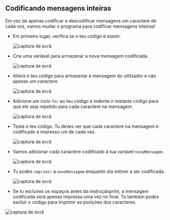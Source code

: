 ## Codificando mensagens inteiras

Em vez de apenas codificar e descodificar mensagens um caractere de cada vez, vamos mudar o programa para codificar mensagens inteiras!

+ Em primeiro lugar, verifica se o teu código é assim:
    
    ![captura de ecrã](images/messages-character-finished.png)

+ Cria uma variável para armazenar a nova mensagem codificada.
    
    ![captura de ecrã](images/messages-newmessage.png)

+ Altera o teu código para armazenar a mensagem do utilizador e não apenas um caractere.
    
    ![captura de ecrã](images/messages-message.png)

+ Adicione um ciclo `for` ao teu código e indenta o restante código para que ele seja repetido para cada caractere na mensagem.
    
    ![captura de ecrã](images/messages-loop.png)

+ Testa o teu código. Tu deves ver que cada caractere na mensagem é codificado e impresso um de cada vez.
    
    ![captura de ecrã](images/messages-loop-test.png)

+ Vamos adicionar cada caractere codificado à tua variável `novaMensagem`.
    
    ![captura de ecrã](images/messges-message-add-character.png)

+ Tu podes `imprimir` a `novaMensagem` enquanto ela estiver a ser codificada.
    
    ![captura de ecrã](images/messages-print-message-characters.png)

+ Se tu excluíres os espaços antes da instrução</code>print, a mensagem codificada será apenas impressa uma vez no final. Tu também podes excluir o código para imprimir as posições dos caracteres.</p>

<p><img src="images/messages-print-message-comment.png" alt="captura de ecrã" /></p></li>
</ul>